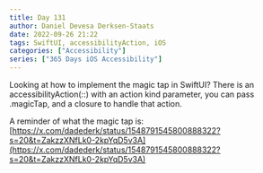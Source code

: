 ```yaml
---
title: Day 131
author: Daniel Devesa Derksen-Staats
date: 2022-09-26 21:22
tags: SwiftUI, accessibilityAction, iOS
categories: ["Accessibility"]
series: ["365 Days iOS Accessibility"]
---
```


Looking at how to implement the magic tap in SwiftUI? There is an accessibilityAction(_:_:) with an action kind parameter, you can pass .magicTap, and a closure to handle that action. 

A reminder of what the magic tap is: [https://x.com/dadederk/status/1548791545800888322?s=20&t=ZakzzXNfLk0-2kpYqD5v3A](https://x.com/dadederk/status/1548791545800888322?s=20&t=ZakzzXNfLk0-2kpYqD5v3A)

